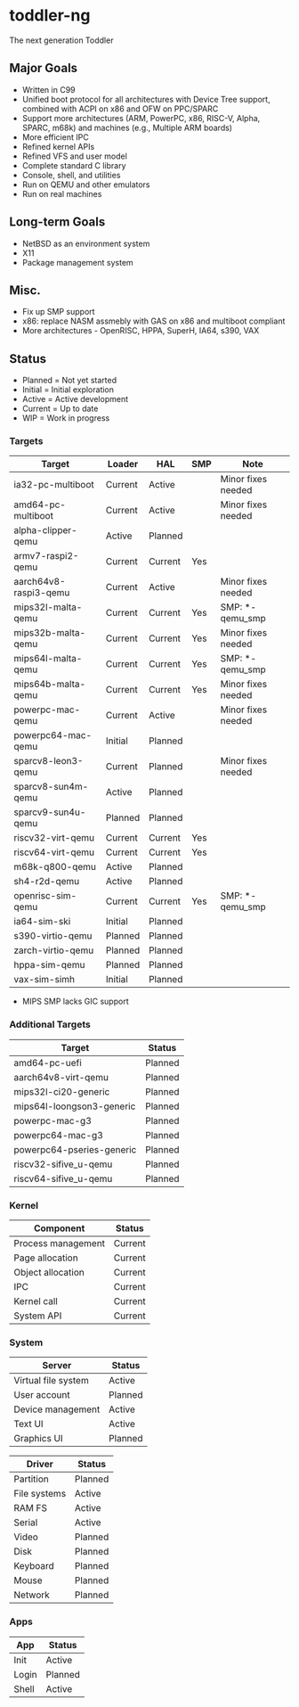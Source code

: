 # toddler-ng
The next generation Toddler

## Major Goals
* Written in C99
* Unified boot protocol for all architectures with Device Tree support, combined with ACPI on x86 and OFW on PPC/SPARC
* Support more architectures (ARM, PowerPC, x86, RISC-V, Alpha, SPARC, m68k) and machines (e.g., Multiple ARM boards)
* More efficient IPC
* Refined kernel APIs
* Refined VFS and user model
* Complete standard C library
* Console, shell, and utilities
* Run on QEMU and other emulators
* Run on real machines

## Long-term Goals
* NetBSD as an environment system
* X11
* Package management system

## Misc.
* Fix up SMP support
* x86: replace NASM assmebly with GAS on x86 and multiboot compliant
* More architectures - OpenRISC, HPPA, SuperH, IA64, s390, VAX

## Status

* Planned = Not yet started
* Initial = Initial exploration
* Active  = Active development
* Current = Up to date
* WIP = Work in progress

### Targets

| Target                | Loader    | HAL       | SMP   | Note               |
| --------------------- | --------- | --------- | ----- | ------------------ |
| ia32-pc-multiboot     | Current   | Active    |       | Minor fixes needed |
| amd64-pc-multiboot    | Current   | Active    |       | Minor fixes needed |
| alpha-clipper-qemu    | Active    | Planned   |       |                    |
| armv7-raspi2-qemu     | Current   | Current   | Yes   |                    |
| aarch64v8-raspi3-qemu | Current   | Active    |       | Minor fixes needed |
| mips32l-malta-qemu    | Current   | Current   | Yes   | SMP: *-qemu_smp    |
| mips32b-malta-qemu    | Current   | Current   | Yes   | Minor fixes needed |
| mips64l-malta-qemu    | Current   | Current   | Yes   | SMP: *-qemu_smp    |
| mips64b-malta-qemu    | Current   | Current   | Yes   | Minor fixes needed |
| powerpc-mac-qemu      | Current   | Active    |       | Minor fixes needed |
| powerpc64-mac-qemu    | Initial   | Planned   |       |                    |
| sparcv8-leon3-qemu    | Current   | Planned   |       | Minor fixes needed |
| sparcv8-sun4m-qemu    | Active    | Planned   |       |                    |
| sparcv9-sun4u-qemu    | Planned   | Planned   |       |                    |
| riscv32-virt-qemu     | Current   | Current   | Yes   |                    |
| riscv64-virt-qemu     | Current   | Current   | Yes   |                    |
| m68k-q800-qemu        | Active    | Planned   |       |                    |
| sh4-r2d-qemu          | Active    | Planned   |       |                    |
| openrisc-sim-qemu     | Current   | Current   | Yes   | SMP: *-qemu_smp    |
| ia64-sim-ski          | Initial   | Planned   |       |                    |
| s390-virtio-qemu      | Planned   | Planned   |       |                    |
| zarch-virtio-qemu     | Planned   | Planned   |       |                    |
| hppa-sim-qemu         | Planned   | Planned   |       |                    |
| vax-sim-simh          | Initial   | Planned   |       |                    |

* MIPS SMP lacks GIC support

### Additional Targets

| Target                    | Status    |
| ------------------------- | --------- |
| amd64-pc-uefi             | Planned   |
| aarch64v8-virt-qemu       | Planned   |
| mips32l-ci20-generic      | Planned   |
| mips64l-loongson3-generic | Planned   |
| powerpc-mac-g3            | Planned   |
| powerpc64-mac-g3          | Planned   |
| powerpc64-pseries-generic | Planned   |
| riscv32-sifive_u-qemu     | Planned   |
| riscv64-sifive_u-qemu     | Planned   |

### Kernel

| Component             | Status    |
| --------------------- | --------- |
| Process management    | Current   |
| Page allocation       | Current   |
| Object allocation     | Current   |
| IPC                   | Current   |
| Kernel call           | Current   |
| System API            | Current   |

### System

| Server                | Status    |
| --------------------- | --------- |
| Virtual file system   | Active    |
| User account          | Planned   |
| Device management     | Active    |
| Text UI               | Active    |
| Graphics UI           | Planned   |

| Driver                | Status    |
| --------------------- | --------- |
| Partition             | Planned   |
| File systems          | Active    |
| RAM FS                | Active    |
| Serial                | Active    |
| Video                 | Planned   |
| Disk                  | Planned   |
| Keyboard              | Planned   |
| Mouse                 | Planned   |
| Network               | Planned   |

### Apps

| App                   | Status    |
| --------------------- | --------- |
| Init                  | Active    |
| Login                 | Planned   |
| Shell                 | Active    |

